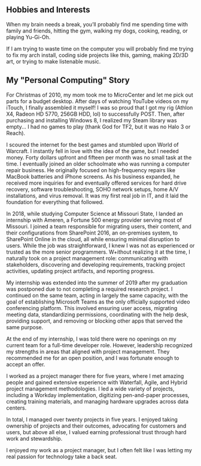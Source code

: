 ## Hobbies and Interests
When my brain needs a break, you’ll probably find me spending time with family and friends, hitting the gym, walking my dogs, cooking, reading, or playing Yu-Gi-Oh.

If I am trying to waste time on the computer you will probably find me trying to fix my arch install, coding side projects like this, gaming, making 2D/3D art, or trying to make listenable music.  


## My "Personal Computing" Story
For Christmas of 2010, my mom took me to MicroCenter and let me pick out parts for a budget desktop. After days of watching YouTube videos on my iTouch, I finally assembled it myself! I was so proud that I got my rig (Athlon X4, Radeon HD 5770, 256GB HDD, lol) to successfully POST. Then, after purchasing and installing Windows 8, I realized my Steam library was empty... I had no games to play (thank God for TF2, but it was no Halo 3 or Reach).

I scoured the internet for the best games and stumbled upon World of Warcraft. I instantly fell in love with the idea of the game, but I needed money. Forty dollars upfront and fifteen per month was no small task at the time. I eventually joined an older schoolmate who was running a computer repair business. He originally focused on high-frequency repairs like MacBook batteries and iPhone screens. As his business expanded, he received more inquiries for and eventually offered services for hard drive recovery, software troubleshooting, SOHO network setups, home A/V installations, and virus removal. It was my first real job in IT, and it laid the foundation for everything that followed.

In 2018, while studying Computer Science at Missouri State, I landed an internship with Ameren, a Fortune 500 energy provider serving most of Missouri. I joined a team responsible for migrating users, their content, and their configurations from SharePoint 2016, an on-premises system, to SharePoint Online in the cloud, all while ensuring minimal disruption to users. While the job was straightforward, I knew I was not as experienced or trusted as the more senior programmers. W+ithout realizing it at the time, I naturally took on a project management role: communicating with stakeholders, discovering and developing requirements, tracking project activities, updating project artifacts, and reporting progress.

My internship was extended into the summer of 2019 after my graduation was postponed due to not completing a required research project. I continued on the same team, acting in largely the same capacity, with the goal of establishing Microsoft Teams as the only officially supported video conferencing platform. This involved ensuring user access, migrating meeting data, standardizing permissions, coordinating with the help desk, providing support, and removing or blocking other apps that served the same purpose.

At the end of my internship, I was told there were no openings on my current team for a full-time developer role. However, leadership recognized my strengths in areas that aligned with project management. They recommended me for an open position, and I was fortunate enough to accept an offer.

I worked as a project manager there for five years, where I met amazing people and gained extensive experience with Waterfall, Agile, and Hybrid project management methodologies. I led a wide variety of projects, including a Workday implementation, digitizing pen-and-paper processes, creating training materials, and managing hardware upgrades across data centers.

In total, I managed over twenty projects in five years. I enjoyed taking ownership of projects and their outcomes, advocating for customers and users, but above all else, I valued earning professional trust through hard work and stewardship.

I enjoyed my work as a project manager, but I often felt like I was letting my real passion for technology take a back seat.
